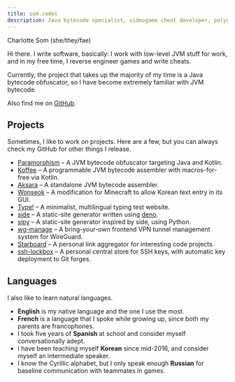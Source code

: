 ```yaml
---
title: som.codes
description: Java bytecode specialist, videogame cheat developer, polyglot. Undergraduate Computer Science student.
---
```


<section id="introduction-section">

Charlotte Som (she/they/fae)

Hi there. I write software, basically: I work with low-level JVM stuff for work, and in my free time, I reverse engineer games and write cheats.

Currently, the project that takes up the majority of my time is a Java bytecode obfuscator, so I have become extremely familiar with JVM bytecode.

Also find me on <a href="https://github.com/videogame-hacker/" rel="me">GitHub</a>.

</section>
<section id="projects-section">

## Projects

Sometimes, I like to work on projects. Here are a few, but you can always check my GitHub for other things I release.

- [Paramorphism](https://paramorphism.dev/) &ndash; A JVM bytecode obfuscator targeting Java and Kotlin.
- [Koffee](https://github.com/videogame-hacker/Koffee) &ndash; A programmable JVM bytecode assembler with macros-for-free via Kotlin.
- [Aksara](https://github.com/videogame-hacker/Aksara) &ndash; A standalone JVM bytecode assembler.
- [Wonseok](https://github.com/videogame-hacker/Wonseok) &ndash; A modification for Minecraft to allow Korean text entry in its GUI.
- [Type!](https://type.o-w-o.icu/) &ndash; A minimalist, multilingual typing test website.
- [side](https://side.alloc.tech) &ndash; A static-site generator written using [deno](https://deno.land/).
- [sipy](https://sipy.hackery.site) &ndash; A static-site generator inspired by side, using Python.
- [wg-manage](https://github.com/videogame-hacker/wg-manage) &ndash; A bring-your-own frontend VPN tunnel management system for WireGuard.
- [Starboard](https://github.com/videogame-hacker/starboard) &ndash; A personal link aggregator for interesting code projects.
- [ssh-lockbox](https://github.com/videogame-hacker/ssh-lockbox) &ndash; A personal central store for SSH keys, with automatic key deployment to Git forges.

</section>
<section id="languages-section">

## Languages

I also like to learn natural languages.

- **English** is my native language and the one I use the most.
- **French** is a language that I spoke while growing up, since both my parents are francophones.
- I took five years of **Spanish** at school and consider myself conversationally adept.
- I have been teaching myself **Korean** since mid-2016, and consider myself an intermediate speaker.
- I know the Cyrillic alphabet, but I only speak enough **Russian** for baseline communication with teammates in games.

</section>
